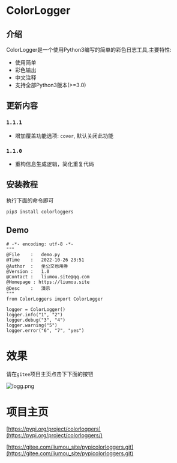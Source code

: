 # ColorLogger

## 介绍

ColorLogger是一个使用Python3编写的简单的彩色日志工具,主要特性:

* 使用简单
* 彩色输出
* 中文注释
* 支持全部Python3版本(>=3.0)

## 更新内容

### `1.1.1`

* 增加覆盖功能选项: `cover`, 默认关闭此功能

### `1.1.0`

* 重构信息生成逻辑，简化重复代码

## 安装教程

执行下面的命令即可

```shell
pip3 install colorloggers
```

## Demo

```
# -*- encoding: utf-8 -*-
"""
@File    :   demo.py
@Time    :   2022-10-26 23:51
@Author  :   坐公交也用券
@Version :   1.0
@Contact :   liumou.site@qq.com
@Homepage : https://liumou.site
@Desc    :   演示
"""
from ColorLoggers import ColorLogger

logger = ColorLogger()
logger.info("1", "2")
logger.debug("3", "4")
logger.warning("5")
logger.error("6", "7", "yes")
```

# 效果

请在`gitee`项目主页点击下下面的按钮

![logg.png](./logg.png)

# 项目主页

[https://pypi.org/project/colorloggers](https://pypi.org/project/colorloggers/)

[https://gitee.com/liumou_site/pypicolorloggers.git](https://gitee.com/liumou_site/pypicolorloggers.git)